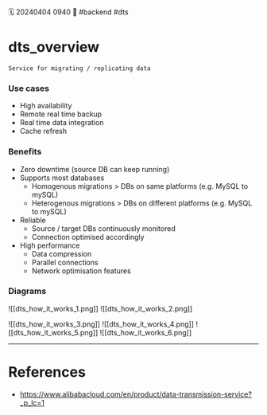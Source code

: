 🗓️ 20240404 0940
📎 #backend #dts

# dts_overview

```ad-tldr
Service for migrating / replicating data
```

### Use cases
- High availability
- Remote real time backup
- Real time data integration
- Cache refresh

### Benefits
- Zero downtime (source DB can keep running) 
- Supports most databases
	- Homogenous migrations > DBs on same platforms (e.g. MySQL to mySQL)
	- Heterogenous migrations > DBs on different platforms (e.g. MySQL to mySQL)
- Reliable
	- Source / target DBs continuously monitored 
	- Connection optimised accordingly
- High performance
	- Data compression
	- Parallel connections
	- Network optimisation features

### Diagrams
![[dts_how_it_works_1.png]]
![[dts_how_it_works_2.png]]

![[dts_how_it_works_3.png]]
![[dts_how_it_works_4.png]]
![[dts_how_it_works_5.png]]
![[dts_how_it_works_6.png]]


--- 
# References
- https://www.alibabacloud.com/en/product/data-transmission-service?_p_lc=1
